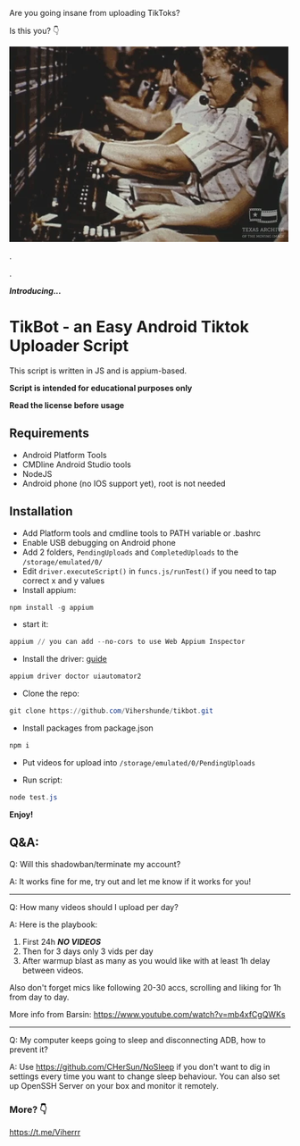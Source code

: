 Are you going insane from uploading TikToks?

Is this you? 👇

<img src='assets/giphy.webp'>

.

.

**_Introducing..._**

# TikBot - an Easy Android Tiktok Uploader Script

This script is written in JS and is appium-based.

**Script is intended for educational purposes only**

**Read the license before usage**

## Requirements

- Android Platform Tools
- CMDline Android Studio tools
- NodeJS
- Android phone (no IOS support yet), root is not needed

## Installation

- Add Platform tools and cmdline tools to PATH variable or .bashrc
- Enable USB debugging on Android phone
- Add 2 folders, `PendingUploads` and `CompletedUploads` to the `/storage/emulated/0/`
- Edit `driver.executeScript()` in `funcs.js/runTest()` if you need to tap correct x and y values
- Install appium:

```powershell
npm install -g appium
```

- start it:

```powershell
appium // you can add --no-cors to use Web Appium Inspector
```

- Install the driver: [guide](https://appium.io/docs/en/latest/quickstart/uiauto2-driver/)

```powershell
appium driver doctor uiautomator2
```

- Clone the repo:

```powershell
git clone https://github.com/Vihershunde/tikbot.git
```

- Install packages from package.json

```powershell
npm i
```

- Put videos for upload into `/storage/emulated/0/PendingUploads`

- Run script:

```powershell
node test.js
```

**Enjoy!**

## Q&A:

Q: Will this shadowban/terminate my account?

A: It works fine for me, try out and let me know if it works for you!

---

Q: How many videos should I upload per day?

A: Here is the playbook:

1. First 24h **_NO VIDEOS_**
2. Then for 3 days only 3 vids per day
3. After warmup blast as many as you would like with at least 1h delay between videos.

Also don't forget mics like following 20-30 accs, scrolling and liking for 1h from day to day.

More info from Barsin: https://www.youtube.com/watch?v=mb4xfCgQWKs

---

Q: My computer keeps going to sleep and disconnecting ADB, how to prevent it?

A: Use https://github.com/CHerSun/NoSleep if you don't want to dig in settings every time you want to change sleep behaviour. You can also set up OpenSSH Server on your box and monitor it remotely.

### More? 👇

https://t.me/Viherrr
